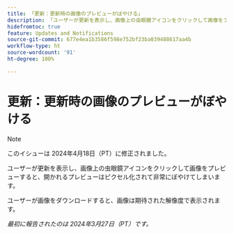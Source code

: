```yaml
---
title: 「更新：更新時の画像のプレビューがぼやける」
description: 「ユーザーが更新を表示し、画像上の虫眼鏡アイコンをクリックして画像をプレビューすると、開かれるプレビューはピクセル化されて非常にぼやけてしまいます。」
hidefromtoc: true
feature: Updates and Notifications
source-git-commit: 677e4ea1b3586f598e752bf23ba039488617aa4b
workflow-type: ht
source-wordcount: '91'
ht-degree: 100%

---
```



# 更新：更新時の画像のプレビューがぼやける

>[!NOTE]
>
>このイシューは 2024年4月18日（PT）に修正されました。


ユーザーが更新を表示し、画像上の虫眼鏡アイコンをクリックして画像をプレビューすると、開かれるプレビューはピクセル化されて非常にぼやけてしまいます。

ユーザーが画像をダウンロードすると、画像は期待された解像度で表示されます。

_最初に報告されたのは 2024年3月27日（PT）です。_

